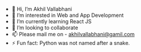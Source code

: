 - 👋 Hi, I’m Akhil Vallabhani
- 👀 I’m interested in Web and App Development
- 🌱 I’m currently learning React JS
- 💞️ I’m looking to collaborate
- 📫 Please mail me on - akhilvallabhani@gamil.com
- ⚡ Fun fact: Python was not named after a snake.

